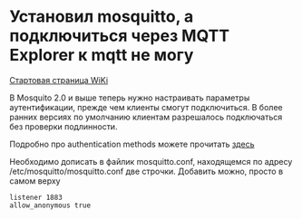 # Установил mosquitto, а подключиться через MQTT Explorer к mqtt не могу

[Стартовая страница WiKi](https://github.com/DivanX10/wiki#readme)


В Mosquito 2.0 и выше теперь нужно настраивать параметры аутентификации, прежде чем клиенты смогут подключиться. В более ранних версиях по умолчанию клиентам разрешалось подключаться без проверки подлинности.

Подробно про authentication methods можете прочитать [здесь](https://mosquitto.org/documentation/authentication-methods/)

Необходимо дописать в файлик mosquitto.conf, находящемся по адресу /etc/mosquitto/mosquitto.conf две строчки. Добавить можно, просто в самом верху

```
listener 1883
allow_anonymous true
```

